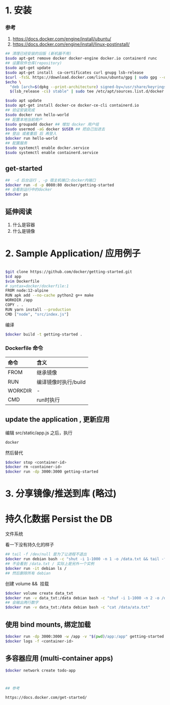# 1. 安装

### 参考

1. https://docs.docker.com/engine/install/ubuntu/
1. https://docs.docker.com/engine/install/linux-postinstall/

```bash
## 清理已经安装的旧版 (新机器不用)
$sudo apt-get remove docker docker-engine docker.io containerd runc
## 设置软件仓库(repository)
$sudo apt-get update
$sudo apt-get install  ca-certificates curl gnupg lsb-release
$curl -fsSL https://download.docker.com/linux/ubuntu/gpg | sudo gpg --dearmor -o /usr/share/keyrings/docker-archive-keyring.gpg
$echo \
  "deb [arch=$(dpkg --print-architecture) signed-by=/usr/share/keyrings/docker-archive-keyring.gpg] https://download.docker.com/linux/ubuntu \
  $(lsb_release -cs) stable" | sudo tee /etc/apt/sources.list.d/docker.list > /dev/null

$sudo apt update
$sudo apt-get install docker-ce docker-ce-cli containerd.io
## 验证安装完成
$sudo docker run hello-world
## 配置本地当前用户
$sudo groupadd docker ## 增加 docker 用户组
$sudo usermod -aG docker $USER ## 把自己加进去
## 登出 或者重启 后 再登入
$docker run hello-world
## 配置服务
$sudo systemctl enable docker.service
$sudo systemctl enable containerd.service
```


## get-started

```bash
##  -d 后台运行 , -p 宿主机端口:docker内端口
$docker run -d -p 8080:80 docker/getting-started
## 会看到运行中的docker
$docker ps
```

## 延伸阅读

1. 什么是容器
2. 什么是镜像


# 2. Sample Application/ 应用例子

```bash

$git clone https://github.com/docker/getting-started.git
$cd app
$vim Dockerfile
# syntax=docker/dockerfile:1
FROM node:12-alpine
RUN apk add --no-cache python2 g++ make
WORKDIR /app
COPY . .
RUN yarn install --production
CMD ["node", "src/index.js"]

```

编译

```bash
$docker build -t getting-started .
```

### Dockerfile 命令

|命令|含义|
|:--|:--|
|FROM|继承镜像|
|RUN|编译镜像时执行/build|
|WORKDIR|-|
|CMD|run时执行|

## update the application , 更新应用

编辑 src/static/app.js 之后，执行
```bash
docker
```

然后替代

```bash
$docker stop <container-id>
$docker rm <container-id>
$docker run -dp 3000:3000 getting-started

```

# 3. 分享镜像/推送到库 (略过)

# 持久化数据 Persist the DB

文件系统

看一下没有持久化的样子
```bash
## tail -f /dev/null 是为了让进程不退出
$docker run debian bash -c "shut -i 1-1000 -n 1 -o /data.txt && tail -f /dev/null"
## 不会看到 /data.txt / 实际上是另外一个实例
$docker run -it debian ls /
## 然后删除所有 debian
```

创建 volume &&  挂载

```bash
$docker volume create data_txt
$docker run -v data_txt:/data debian bash -c "shuf -i 1-1000 -n 2 -o /data/ata.txt"
## 会输出两行数字
$docker run -v data_txt:/data debian bash -c "cat /data/ata.txt"
```

## 使用 bind mounts, 绑定加载

```bash
$docker run -dp 3000:3000 -w /app -v "$(pwd)/app:/app" getting-started sh -c "yarn install && yarn run dev"
$docker logs -f <container-id>


```


## 多容器应用 (multi-container apps)

```bash
$docker network create todo-app



## 参考

https://docs.docker.com/get-started/
